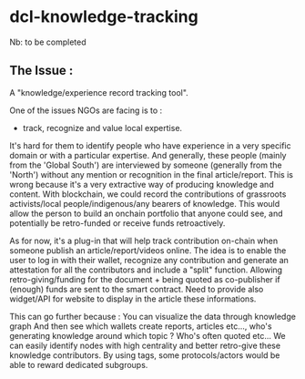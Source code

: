 # dcl-knowledge-tracking
Nb: to be completed

## The Issue :
A "knowledge/experience record tracking tool". 

One of the issues NGOs are facing is to : 
- track, recognize and value local expertise.

It's hard for them to identify people who have experience in a very specific domain or with a particular expertise. 
And generally, these people (mainly from the 'Global South') are interviewed by someone (generally from the 'North') without any mention or recognition in the final article/report. This is wrong because it's a very extractive way of producing knowledge and content. With blockchain, we could record the contributions of grassroots activists/local people/indigenous/any bearers of knowledge. This would allow the person to build an onchain portfolio that anyone could see, and potentially be retro-funded or receive funds retroactively. 

As for now, it's a plug-in that will help track contribution on-chain when someone publish an article/report/videos online. 
The idea is to enable the user to log in with their wallet, recognize any contribution and generate an attestation for all the contributors and include a "split" function. Allowing retro-giving/funding for the document + being quoted as co-publisher if (enough) funds are sent to the smart contract.
Need to provide also widget/API for website to display in the article these informations. 

This can go further because : 
You can visualize the data through knowledge graph 
And then see which wallets create reports, articles etc..., who's generating knowledge around which topic ? Who's often quoted etc... We can easily identify nodes with high centrality and better retro-give these knowledge contributors. 
By using tags, some protocols/actors would be able to reward dedicated subgroups. 
